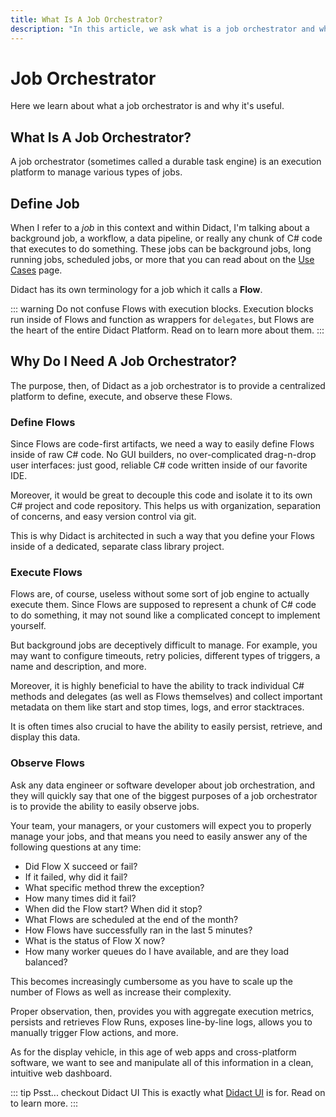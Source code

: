 ```yaml
---
title: What Is A Job Orchestrator?
description: "In this article, we ask what is a job orchestrator and why we do we need a job orchestrator? We define what a Flow is and discuss defining, executing, and observing Flows."
---
```


# Job Orchestrator

Here we learn about what a job orchestrator is and why it's useful.

## What Is A Job Orchestrator?

A job orchestrator (sometimes called a durable task engine) is an execution platform to manage various types of jobs.

## Define Job

When I refer to a *job* in this context and within Didact, I'm talking about a background job, a workflow, a data pipeline, or really any chunk of C# code that executes to do something. These jobs can be background jobs, long running jobs, scheduled jobs, or more that you can read about on the [Use Cases](/getting-started/use-cases) page.

Didact has its own terminology for a job which it calls a **Flow**.

::: warning
Do not confuse Flows with execution blocks. Execution blocks run inside of Flows and function as wrappers for `delegates`, but Flows are the heart of the entire Didact Platform. Read on to learn more about them.
:::

## Why Do I Need A Job Orchestrator?

The purpose, then, of Didact as a job orchestrator is to provide a centralized platform to define, execute, and observe these Flows.

### Define Flows

Since Flows are code-first artifacts, we need a way to easily define Flows inside of raw C# code. No GUI builders, no over-complicated drag-n-drop user interfaces: just good, reliable C# code written inside of our favorite IDE.

Moreover, it would be great to decouple this code and isolate it to its own C# project and code repository. This helps us with organization, separation of concerns, and easy version control via git.

This is why Didact is architected in such a way that you define your Flows inside of a dedicated, separate class library project.

### Execute Flows

Flows are, of course, useless without some sort of job engine to actually execute them. Since Flows are supposed to represent a chunk of C# code to do something, it may not sound like a complicated concept to implement yourself.

But background jobs are deceptively difficult to manage. For example, you may want to configure timeouts, retry policies, different types of triggers, a name and description, and more.

Moreover, it is highly beneficial to have the ability to track individual C# methods and delegates (as well as Flows themselves) and collect important metadata on them like start and stop times, logs, and error stacktraces.

It is often times also crucial to have the ability to easily persist, retrieve, and display this data.

### Observe Flows

Ask any data engineer or software developer about job orchestration, and they will quickly say that one of the biggest purposes of a job orchestrator is to provide the ability to easily observe jobs.

Your team, your managers, or your customers will expect you to properly manage your jobs, and that means you need to easily answer any of the following questions at any time:
- Did Flow X succeed or fail? 
- If it failed, why did it fail?
- What specific method threw the exception?
- How many times did it fail?
- When did the Flow start? When did it stop?
- What Flows are scheduled at the end of the month?
- How Flows have successfully ran in the last 5 minutes?
- What is the status of Flow X now?
- How many worker queues do I have available, and are they load balanced?

This becomes increasingly cumbersome as you have to scale up the number of Flows as well as increase their complexity.

Proper observation, then, provides you with aggregate execution metrics, persists and retrieves Flow Runs, exposes line-by-line logs, allows you to manually trigger Flow actions, and more.

As for the display vehicle, in this age of web apps and cross-platform software, we want to see and manipulate all of this information in a clean, intuitive web dashboard.

::: tip Psst... checkout Didact UI
This is exactly what [Didact UI](https://github.com/DidactHQ/didact-ui) is for. Read on to learn more.
:::